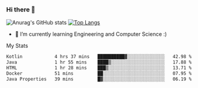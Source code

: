### Hi there 👋

![Anurag's GitHub stats](https://github-readme-stats.vercel.app/api?username=MatteoIorio11&show_icons=true&theme=dark) 
[![Top Langs](https://github-readme-stats.vercel.app/api/top-langs/?username=MatteoIorio11&theme=dark)](https://github.com/MatteoIorio11/github-readme-stats)

- 🌱 I’m currently learning Engineering and Computer Science :)

<!--
**MatteoIorio11/MatteoIorio11** is a ✨ _special_ ✨ repository because its `README.md` (this file) appears on your GitHub profile.

Here are some ideas to get you started:

- 🔭 I’m currently working on ...
- 🌱 I’m currently learning ...
- 👯 I’m looking to collaborate on ...
- 🤔 I’m looking for help with ...
- 💬 Ask me about ...
- 📫 How to reach me: ...
- 😄 Pronouns: ...
- ⚡ Fun fact: ...
-->
My Stats
<!--START_SECTION:waka-->

```txt
Kotlin            4 hrs 37 mins   ██████████▓░░░░░░░░░░░░░░   42.98 %
Java              1 hr 55 mins    ████▒░░░░░░░░░░░░░░░░░░░░   17.88 %
HTML              1 hr 28 mins    ███▒░░░░░░░░░░░░░░░░░░░░░   13.71 %
Docker            51 mins         ██░░░░░░░░░░░░░░░░░░░░░░░   07.95 %
Java Properties   39 mins         █▓░░░░░░░░░░░░░░░░░░░░░░░   06.19 %
```

<!--END_SECTION:waka-->
